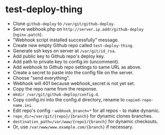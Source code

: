 # test-deploy-thing

* Clone `github-deploy` to `/var/git/github-deploy`.
* Serve webhook.php on `http://server.ip.addr/github-deploy` (`nginx.patch`).
* "Webhook script installed successfully" message.
* Create new empty Github repo called `test-deploy-thing`.
* Generate ssh keys on server at `/var/git/id_rsa`.
* Add public key to Github repo's deploy key.
* Add path to private key to config.ini (uncomment).
* Add webhook to Github repo settings to same URL as above.
* Create a secret to paste into the config file on the server.
* Choose "send everything".
* Webhook will 401 because webhook_secret is not yet set.
* Copy the repo name from the response.
* `mkdir /var/git/github-deploy/config.d`.
* Copy config.ini into the config.d directory, rename to `copied-repo-name.ini`.
* Edit repo's config - `webhook_branch=*` for all repos - to make dynamic.
* `repo_dir=/var/git/{repo}/{branch}` for dynamic clones branches.
* `destination_path=/var/www/{repo}/{branch}` for dynamic checkouts.
* Or, use `/var/www/www.example.com/{branch}` if necessary.